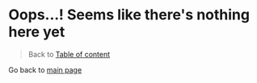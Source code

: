 # Oops...! Seems like there's nothing here yet 
>Back to [Table of content](401TableOfContent.md)

Go back to [main page](../README.md)